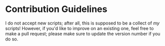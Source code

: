 # Contribution Guidelines
I do not accept new scripts; after all, this is supposed to be a collect of *my* scripts!
However, if you'd like to improve on an existing one, feel free to make a pull request; please make sure to update the version number if you do so.
